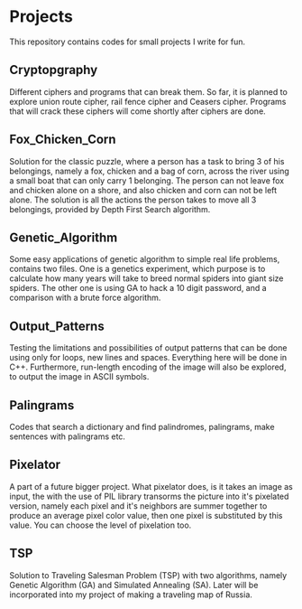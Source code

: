 # Projects
This repository contains codes for small projects I write for fun.

## Cryptopgraphy
Different ciphers and programs that can break them. So far, it is planned to explore union route cipher, rail fence cipher and Ceasers cipher. Programs that will crack these ciphers will come shortly after ciphers are done. 

## Fox_Chicken_Corn
Solution for the classic puzzle, where a person has a task to bring 3 of his belongings, namely a fox, chicken and a bag of corn, across the river using a small boat that can only carry 1 belonging. The person can not leave fox and chicken alone on a shore, and also chicken and corn can not be left alone. The solution is all the actions the person takes to move all 3 belongings, provided by Depth First Search algorithm.

## Genetic_Algorithm
Some easy applications of genetic algorithm to simple real life problems, contains two files. One is a genetics experiment, which purpose is to calculate how many years will take to breed normal spiders into giant size spiders. The other one is using GA to hack a 10 digit password, and a comparison with a brute force algorithm.

## Output_Patterns
Testing the limitations and possibilities of output patterns that can be done using only for loops, new lines and spaces. Everything here will be done in C++. Furthermore, run-length encoding of the image will also be explored, to output the image in ASCII symbols.

## Palingrams
Codes that search a dictionary and find palindromes, palingrams, make sentences with palingrams etc.

## Pixelator
A part of a future bigger project. What pixelator does, is it takes an image as input, the with the use of PIL library transorms the picture into it's pixelated version, namely each pixel and it's neighbors are summer together to produce an average pixel color value, then one pixel is substituted by this value. You can choose the level of pixelation too. 

## TSP
Solution to Traveling Salesman Problem (TSP) with two algorithms, namely Genetic Algorithm (GA) and Simulated Annealing (SA). Later will be incorporated into my project of making a traveling map of Russia. 
